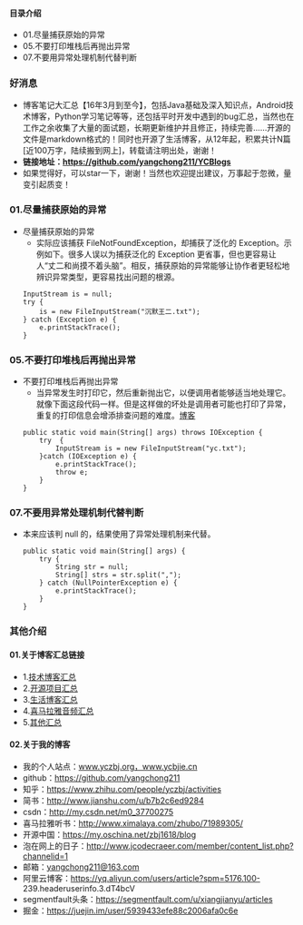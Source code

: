 #### 目录介绍
- 01.尽量捕获原始的异常
- 05.不要打印堆栈后再抛出异常
- 07.不要用异常处理机制代替判断


### 好消息
- 博客笔记大汇总【16年3月到至今】，包括Java基础及深入知识点，Android技术博客，Python学习笔记等等，还包括平时开发中遇到的bug汇总，当然也在工作之余收集了大量的面试题，长期更新维护并且修正，持续完善……开源的文件是markdown格式的！同时也开源了生活博客，从12年起，积累共计N篇[近100万字，陆续搬到网上]，转载请注明出处，谢谢！
- **链接地址：https://github.com/yangchong211/YCBlogs**
- 如果觉得好，可以star一下，谢谢！当然也欢迎提出建议，万事起于忽微，量变引起质变！



### 01.尽量捕获原始的异常
- 尽量捕获原始的异常
    - 实际应该捕获 FileNotFoundException，却捕获了泛化的 Exception。示例如下。很多人误以为捕获泛化的 Exception 更省事，但也更容易让人“丈二和尚摸不着头脑”。相反，捕获原始的异常能够让协作者更轻松地辨识异常类型，更容易找出问题的根源。
    ```
    InputStream is = null;
    try {
        is = new FileInputStream("沉默王二.txt");
    } catch (Exception e) {
        e.printStackTrace();
    }
    ```


### 05.不要打印堆栈后再抛出异常
- 不要打印堆栈后再抛出异常
    - 当异常发生时打印它，然后重新抛出它，以便调用者能够适当地处理它。就像下面这段代码一样。但是这样做的坏处是调用者可能也打印了异常，重复的打印信息会增添排查问题的难度。[博客](https://github.com/yangchong211/YCBlogs)
    ```
    public static void main(String[] args) throws IOException {
        try  {
            InputStream is = new FileInputStream("yc.txt");
        }catch (IOException e) {
            e.printStackTrace();
            throw e;
        } 
    }
    ```


### 07.不要用异常处理机制代替判断
- 本来应该判 null 的，结果使用了异常处理机制来代替。
    ```
    public static void main(String[] args) {
        try {
            String str = null;
            String[] strs = str.split(",");
        } catch (NullPointerException e) {
            e.printStackTrace();
        }
    }
    ```




### 其他介绍
#### 01.关于博客汇总链接
- 1.[技术博客汇总](https://www.jianshu.com/p/614cb839182c)
- 2.[开源项目汇总](https://blog.csdn.net/m0_37700275/article/details/80863574)
- 3.[生活博客汇总](https://blog.csdn.net/m0_37700275/article/details/79832978)
- 4.[喜马拉雅音频汇总](https://www.jianshu.com/p/f665de16d1eb)
- 5.[其他汇总](https://www.jianshu.com/p/53017c3fc75d)



#### 02.关于我的博客
- 我的个人站点：www.yczbj.org，www.ycbjie.cn
- github：https://github.com/yangchong211
- 知乎：https://www.zhihu.com/people/yczbj/activities
- 简书：http://www.jianshu.com/u/b7b2c6ed9284
- csdn：http://my.csdn.net/m0_37700275
- 喜马拉雅听书：http://www.ximalaya.com/zhubo/71989305/
- 开源中国：https://my.oschina.net/zbj1618/blog
- 泡在网上的日子：http://www.jcodecraeer.com/member/content_list.php?channelid=1
- 邮箱：yangchong211@163.com
- 阿里云博客：https://yq.aliyun.com/users/article?spm=5176.100- 239.headeruserinfo.3.dT4bcV
- segmentfault头条：https://segmentfault.com/u/xiangjianyu/articles
- 掘金：https://juejin.im/user/5939433efe88c2006afa0c6e


